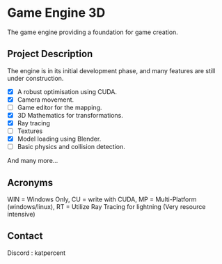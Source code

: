 # Game Engine 3D

The game engine providing a foundation for game creation.

## Project Description

The engine is in its initial development phase, and many features are still under construction.

- [X] A robust optimisation using CUDA.
- [X] Camera movement.
- [ ] Game editor for the mapping.
- [X] 3D Mathematics for transformations.
- [X] Ray tracing
- [ ] Textures
- [X] Model loading using Blender.
- [ ] Basic physics and collision detection.

And many more...

## Acronyms

WIN = Windows Only,
CU = write with CUDA,
MP = Multi-Platform (windows/linux),
RT = Utilize Ray Tracing for lightning (Very resource intensive)

## Contact

Discord : katpercent
